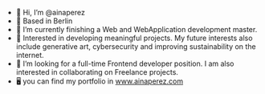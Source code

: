 - 👋 Hi, I’m @ainaperez
- 📍 Based in Berlin
- 🌱 I’m currently finishing a Web and WebApplication development master. 
- 👀 Interested in developing meaningful projects. My future interests also include generative art, cybersecurity and improving sustainability on the internet.
- 💞️ I’m looking for a full-time Frontend developer position. I am also interested in collaborating on Freelance projects.
- 🖥 you can find my portfolio in www.ainaperez.com 

<!---
ainaperez/ainaperez is a ✨ special ✨ repository because its `README.md` (this file) appears on your GitHub profile.
You can click the Preview link to take a look at your changes.
--->
